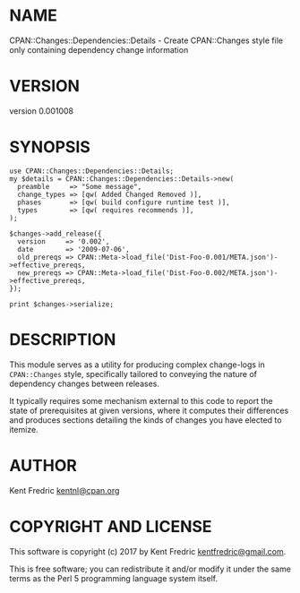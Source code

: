 # NAME

CPAN::Changes::Dependencies::Details - Create CPAN::Changes style file only containing dependency change information

# VERSION

version 0.001008

# SYNOPSIS

    use CPAN::Changes::Dependencies::Details;
    my $details = CPAN::Changes::Dependencies::Details->new(
      preamble     => "Some message",
      change_types => [qw( Added Changed Removed )],
      phases       => [qw( build configure runtime test )],
      types        => [qw( requires recommends )],
    );

    $changes->add_release({
      version     => '0.002',
      date        => '2009-07-06',
      old_prereqs => CPAN::Meta->load_file('Dist-Foo-0.001/META.json')->effective_prereqs,
      new_prereqs => CPAN::Meta->load_file('Dist-Foo-0.002/META.json')->effective_prereqs,
    });

    print $changes->serialize;

# DESCRIPTION

This module serves as a utility for producing complex change-logs in `CPAN::Changes` style,
specifically tailored to conveying the nature of dependency changes between releases.

It typically requires some mechanism external to this code to report the state of prerequisites
at given versions, where it computes their differences and produces sections detailing
the kinds of changes you have elected to itemize.

# AUTHOR

Kent Fredric <kentnl@cpan.org>

# COPYRIGHT AND LICENSE

This software is copyright (c) 2017 by Kent Fredric <kentfredric@gmail.com>.

This is free software; you can redistribute it and/or modify it under
the same terms as the Perl 5 programming language system itself.
